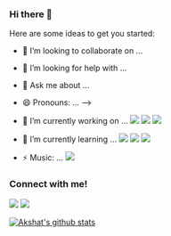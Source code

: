 ### Hi there 👋

<!--
**WahAkshat/WahAkshat** is a ✨ _special_ ✨ repository because its `README.md` (this file) appears on your GitHub profile.         <img src="https://img.shields.io/badge/spotify-%231ED760.svg?&style=for-the-badge&logo=spotify&logoColor=white" 
https://github.com/alexandresanlim/Badges4-README.md-Profile
/>  
<!--- 📫 How to reach me: ... <img src="https://img.shields.io/badge/WHATSAPP-25D366?&style=for-the-badge&logo=whatsapp&logoColor=white" /> <img src="https://img.shields.io/badge/gmail-D14836?&style=for-the-badge&logo=gmail&logoColor=white" /> <img src="https://img.shields.io/badge/facebook-%231877F2.svg?&style=for-the-badge&logo=facebook&logoColor=white" /> <img src="https://img.shields.io/badge/instagram-%23E4405F.svg?&style=for-the-badge&logo=instagram&logoColor=white" /> <img src="https://img.shields.io/badge/linkedin-%230077B5.svg?&style=for-the-badge&logo=linkedin&logoColor=white" /> -->

Here are some ideas to get you started:

- 👯 I’m looking to collaborate on ... 
- 🤔 I’m looking for help with ...
- 💬 Ask me about ...
- 😄 Pronouns: ...
-->



- 🔭 I’m currently working on ... <img src="https://img.shields.io/badge/Android-3DDC84?logo=android&logoColor=white&style=for-the-badge" />  <img src="https://img.shields.io/badge/java-%23ED8B00.svg?&style=for-the-badge&logo=java&logoColor=white" />  <img src="https://img.shields.io/badge/mysql-%2300f.svg?&style=for-the-badge&logo=mysql&logoColor=white" />
- 🌱 I’m currently learning ... <img src="https://img.shields.io/badge/html-%23239120.svg?&style=flat-square&logo=html5&logoColor=white" />  <img src="https://img.shields.io/badge/css-%23239120.svg?&style=flat-square&logo=css3&logoColor=white" />  <img src="https://img.shields.io/badge/node.js%20-%2343853D.svg?&style=for-the-badge&logo=node.js&logoColor=white" />
- ⚡ Music: ... <img src="https://img.shields.io/badge/spotify-%231ED760.svg?&style=for-the-badge&logo=spotify&logoColor=white">



### Connect with me!
[<img src="https://img.shields.io/badge/linkedin-%230077B5.svg?&style=for-the-badge&logo=linkedin&logoColor=white" />](https://www.linkedin.com/in/akshat-chatterjee-b8091519a/) [<img src = "https://img.shields.io/badge/twitter-%2320A1F1.svg?&style=for-the-badge&logo=twitter&logoColor=white">](https://twitter.com/ThisisAkshatC/)


[![Akshat's github stats](https://github-readme-stats.vercel.app/api?username=WahAkshat)](https://github.com/anuraghazra/github-readme-stats)


